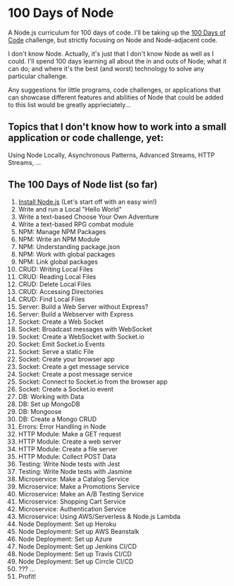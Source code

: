 # 100 Days of Node
A Node.js curriculum for 100 days of code. I'll be taking up the [100 Days of Code](https://www.100daysofcode.com/) challenge, but strictly focusing on Node and Node-adjacent code.

I don't know Node. Actually, it's just that I don't know Node as well as I could. I'll spend 100 days learning all about the in and outs of Node; what it can do; and where it's the best (and worst) technology to solve any particular challenge. 

Any suggestions for little programs, code challenges, or applications that can showcase different features and abilities of Node that could be added to this list would be greatly apprieciately...

## Topics that I don't know how to work into a small application or code challenge, yet:
Using Node Locally, Asynchronous Patterns, Advanced Streams, HTTP Streams, ...

## The 100 Days of Node list (so far)
1. [Install Node.js](https://nodejs.org/en/download/) (Let's start off with an easy win!)
1. Write and run a Local "Hello World"
1. Write a text-based Choose Your Own Adventure
1. Write a text-based RPG combat module
1. NPM: Manage NPM Packages
1. NPM: Write an NPM Module
1. NPM: Understanding package.json
1. NPM: Work with global packages
1. NPM: Link global packages
1. CRUD: Writing Local Files
1. CRUD: Reading Local Files
1. CRUD: Delete Local Files
1. CRUD: Accessing Directories
1. CRUD: Find Local Files
1. Server: Build a Web Server without Express?
1. Server: Build a Webserver with Express
1. Socket: Create a Web Socket
1. Socket: Broadcast messages with WebSocket
1. Socket: Create a WebSocket with Socket.io
1. Socket: Emit Socket.io Events
1. Socket: Serve a static File
1. Socket: Create your browser app
1. Socket: Create a get message service
1. Socket: Create a post message service
1. Socket: Connect to Socket.io from the browser app
1. Socket: Create a Socket.io event
1. DB: Working with Data
1. DB: Set up MongoDB
1. DB: Mongoose
1. DB: Create a Mongo CRUD
1. Errors: Error Handling in Node
1. HTTP Module: Make a GET request
1. HTTP Module: Create a web server
1. HTTP Module: Create a file server
1. HTTP Module: Collect POST Data
1. Testing: Write Node tests with Jest
1. Testing: Write Node tests with Jasmine
1. Microservice: Make a Catalog Service
1. Microservice: Make a Promotions Service
1. Microservice: Make an A/B Testing Service
1. Microservice: Shopping Cart Service
1. Microservice: Authentication Service
1. Microservice: Using AWS/Serverless & Node.js Lambda
1. Node Deployment: Set up Heroku
1. Node Deployment: Set up AWS Beanstalk
1. Node Deployment: Set up Azure
1. Node Deployment: Set up Jenkins CI/CD
1. Node Deployment: Set up Travis CI/CD
1. Node Deployment: Set up Cirrcle CI/CD
1. ???
...
101. Profit!
